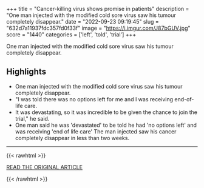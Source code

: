 +++
title = "Cancer-killing virus shows promise in patients"
description = "One man injected with the modified cold sore virus saw his tumour completely disappear."
date = "2022-09-23 09:19:45"
slug = "632d7a11937fdc357fd0f33f"
image = "https://i.imgur.com/J87bGUV.jpg"
score = "1440"
categories = ['left', 'told', 'trial']
+++

One man injected with the modified cold sore virus saw his tumour completely disappear.

## Highlights

- One man injected with the modified cold sore virus saw his tumour completely disappear.
- "I was told there was no options left for me and I was receiving end-of-life care.
- It was devastating, so it was incredible to be given the chance to join the trial," he said.
- One man said he was 'devastated' to be told he had 'no options left' and was receiving 'end of life care' The man injected saw his cancer completely disappear in less than two weeks.

---

{{< rawhtml >}}
  <p class="article-category">
    <a target="_blank" href="https://www.bbc.co.uk/news/health-62833581">READ THE ORIGINAL ARTICLE</a>
  </p>
{{< /rawhtml >}}
